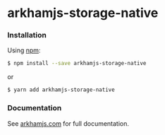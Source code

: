 # arkhamjs-storage-native

### Installation

Using [npm](https://www.npmjs.com/):
```bash
$ npm install --save arkhamjs-storage-native
```
or
```bash
$ yarn add arkhamjs-storage-native
```

### Documentation

See [arkhamjs.com](http://www.arkhamjs.com) for full documentation.
